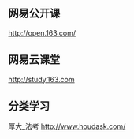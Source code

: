 ## 网易公开课

http://open.163.com/

## 网易云课堂

http://study.163.com


## 分类学习

厚大_法考 http://www.houdask.com/